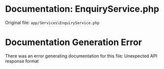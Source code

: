# Documentation: EnquiryService.php

Original file: `app/Services\EnquiryService.php`

# Documentation Generation Error

There was an error generating documentation for this file: Unexpected API response format
